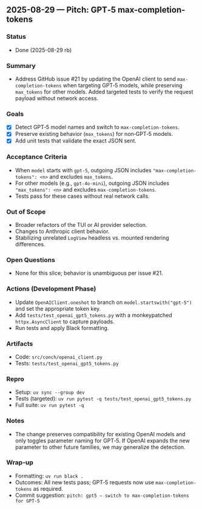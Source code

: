 ## 2025-08-29 — Pitch: GPT‑5 max-completion-tokens

### Status
- Done (2025-08-29 rb)

### Summary
- Address GitHub issue #21 by updating the OpenAI client to send `max-completion-tokens` when targeting GPT‑5 models, while preserving `max_tokens` for other models. Added targeted tests to verify the request payload without network access.

### Goals
- [x] Detect GPT‑5 model names and switch to `max-completion-tokens`.
- [x] Preserve existing behavior (`max_tokens`) for non‑GPT‑5 models.
- [x] Add unit tests that validate the exact JSON sent.

### Acceptance Criteria
- When `model` starts with `gpt-5`, outgoing JSON includes `"max-completion-tokens": <n>` and excludes `max_tokens`.
- For other models (e.g., `gpt-4o-mini`), outgoing JSON includes `"max_tokens": <n>` and excludes `max-completion-tokens`.
- Tests pass for these cases without real network calls.

### Out of Scope
- Broader refactors of the TUI or AI provider selection.
- Changes to Anthropic client behavior.
- Stabilizing unrelated `LogView` headless vs. mounted rendering differences.

### Open Questions
- None for this slice; behavior is unambiguous per issue #21.

### Actions (Development Phase)
- Update `OpenAIClient.oneshot` to branch on `model.startswith("gpt-5")` and set the appropriate token key.
- Add `tests/test_openai_gpt5_tokens.py` with a monkeypatched `httpx.AsyncClient` to capture payloads.
- Run tests and apply Black formatting.

### Artifacts
- Code: `src/conch/openai_client.py`
- Tests: `tests/test_openai_gpt5_tokens.py`

### Repro
- Setup: `uv sync --group dev`
- Tests (targeted): `uv run pytest -q tests/test_openai_gpt5_tokens.py`
- Full suite: `uv run pytest -q`

### Notes
- The change preserves compatibility for existing OpenAI models and only toggles parameter naming for GPT‑5. If OpenAI expands the new parameter to other future families, we may generalize the detection.

### Wrap-up
- Formatting: `uv run black .`
- Outcomes: All new tests pass; GPT‑5 requests now use `max-completion-tokens` as required.
- Commit suggestion: `pitch: gpt5 — switch to max-completion-tokens for GPT‑5`


